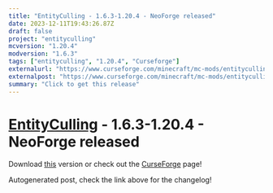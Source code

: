 ```yaml
---
title: "EntityCulling - 1.6.3-1.20.4 - NeoForge released"
date: 2023-12-11T19:43:26.87Z
draft: false
project: "entityculling"
mcversion: "1.20.4"
modversion: "1.6.3"
tags: ["entityculling", "1.20.4", "Curseforge"]
externalurl: "https://www.curseforge.com/minecraft/mc-mods/entityculling/files/4950037"
externalpost: "https://www.curseforge.com/minecraft/mc-mods/entityculling/files/4950037"
summary: "Click to get this release"
---
```

# [EntityCulling](/project/entityculling) - 1.6.3-1.20.4 - NeoForge released
Download [this](https://www.curseforge.com/minecraft/mc-mods/entityculling/files/4950037) version or check out the [CurseForge](https://www.curseforge.com/minecraft/mc-mods/entityculling) page!

Autogenerated post, check the link above for the changelog!
